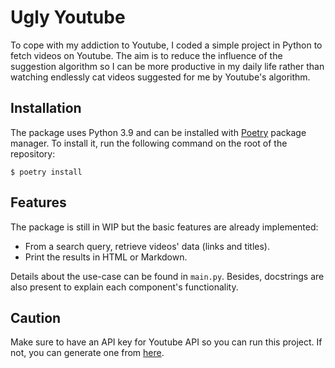 # Ugly Youtube

To cope with my addiction to Youtube, I coded a simple project in Python to fetch videos on Youtube. The aim is to reduce the influence of the suggestion algorithm so I can be more productive in my daily life rather than watching endlessly cat videos suggested for me by Youtube's algorithm. 

## Installation

The package uses Python 3.9 and can be installed with [Poetry](https://python-poetry.org/) package manager. To install it, run the following command on the root of the repository: 

```
$ poetry install
```

## Features

The package is still in WIP but the basic features are already implemented:
- From a search query, retrieve videos' data (links and titles).
- Print the results in HTML or Markdown.

Details about the use-case can be found in `main.py`. Besides, docstrings are also present to explain each component's functionality.

## Caution

Make sure to have an API key for Youtube API so you can run this project. If not, you can generate one from [here](https://console.cloud.google.com/).